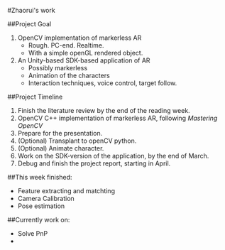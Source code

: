 #Zhaorui's work

##Project Goal
1. OpenCV implementation of markerless AR
	- Rough. PC-end. Realtime.
	- With a simple openGL rendered object.
2. An Unity-based SDK-based application of AR
	- Possibly markerless
	- Animation of the characters 
	- Interaction techniques, voice control, target follow.  

##Project Timeline
1. Finish the literature review by the end of the reading week.  
2. OpenCV C++ implementation of markerless AR, following *Mastering OpenCV*
3. Prepare for the presentation.
4. (Optional) Transplant to openCV python.
5. (Optional) Animate character.
5. Work on the SDK-version of the application, by the end of March.
6. Debug and finish the project report, starting in April.

##This week finished:
- Feature extracting and matchting
- Camera Calibration
- Pose estimation

##Currently work on:
- Solve PnP
- 